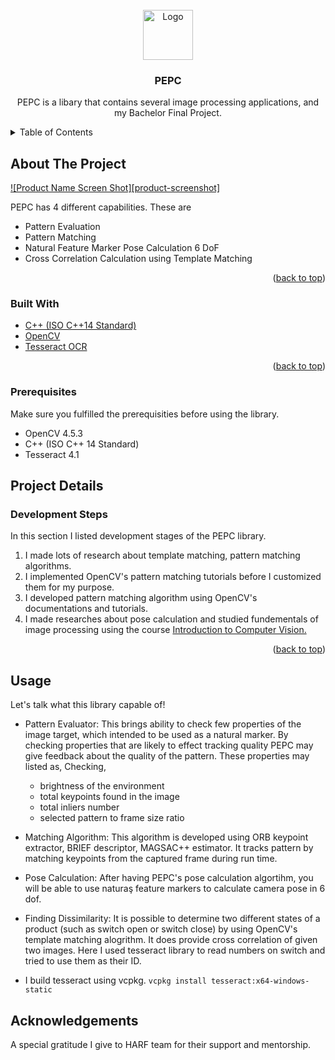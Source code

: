 <div id="top"></div>


<!-- PROJECT LOGO -->
<br />
<div align="center">
    <img src="images/logo.png" alt="Logo" width="80" height="80">
  </a>

<h3 align="center">PEPC</h3>

  <p align="center">
    PEPC is a libary that contains several image processing applications, and my Bachelor Final Project.   

</div>



<!-- TABLE OF CONTENTS -->
<details>
  <summary>Table of Contents</summary>
  <ol>
    <li>
      <a href="#about-the-project">About The Project</a>
      <ul>
        <li><a href="#built-with">Built With</a></li>
        <li><a href="#prerequisites">Prerequisites</a></li>
      </ul>
        
    </li>
    <li>
         <a href="#project-details">Project Details Steps</a>
    <ul>
         <a href="#development-steps">Development Steps</a>
        <a href="#usage">Usage</a></li>
    </ul>
    </li>
    <li><a href="#acknowledgments">Acknowledgments</a></li>
  </ol>
</details>



<!-- ABOUT THE PROJECT -->
## About The Project

[![Product Name Screen Shot][product-screenshot]](https://example.com)

PEPC has 4 different capabilities. These are
* Pattern Evaluation
* Pattern Matching
* Natural Feature Marker Pose Calculation 6 DoF
* Cross Correlation Calculation using Template Matching

<p align="right">(<a href="#top">back to top</a>)</p>



### Built With
* [C++ (ISO C++14 Standard) ](https://isocpp.org/wiki/faq/cpp14)
* [OpenCV](https://opencv.org/)
* [Tesseract OCR](https://github.com/tesseract-ocr/tesseract)

<p align="right">(<a href="#top">back to top</a>)</p>



<!-- GETTING STARTED -->
### Prerequisites
Make sure you fulfilled the prerequisities before using the library.
* OpenCV 4.5.3
* C++ (ISO C++ 14 Standard)
* Tesseract 4.1

## Project Details

### Development Steps
In this section I listed development stages of the PEPC library. 

1. I made lots of research about template matching, pattern matching algorithms. 
2. I implemented OpenCV's pattern matching tutorials before I customized them for my purpose.
3. I developed pattern matching algorithm using OpenCV's documentations and tutorials.
4. I made researches about pose calculation and studied fundementals of image processing using the course <a href="https://www.udacity.com/course/introduction-to-computer-vision--ud810">Introduction to Computer Vision. </a>

<p align="right">(<a href="#top">back to top</a>)</p>



<!-- USAGE EXAMPLES -->
## Usage

Let's talk what this library capable of!

* Pattern Evaluator:
This brings ability to check few properties of the image target, which intended to be used as a natural marker. By checking properties that are likely to effect tracking quality PEPC may give feedback about the quality of the pattern. These properties may listed as,
    Checking,
    - brightness of the environment
    - total keypoints found in the image
    - total inliers number
    - selected pattern to frame size ratio
    
 * Matching Algorithm:
 This algorithm is developed using ORB keypoint extractor, BRIEF descriptor, MAGSAC++ estimator. It tracks pattern by matching keypoints from the captured frame during run time.
 
 * Pose Calculation:
 After having PEPC's pose calculation algortihm, you will be able to use naturaş feature markers to calculate camera pose in 6 dof.
 
 * Finding Dissimilarity:
 It is possible to determine two different states of a product (such as switch open or switch close) by using OpenCV's template matching alogrithm. It does provide cross correlation of given two images. Here I used tesseract library to read numbers on switch and tried to use them as their ID. 
 
 - I build tesseract using vcpkg. `vcpkg install tesseract:x64-windows-static`

## Acknowledgements
A special gratitude I give to HARF team for their support and mentorship.
